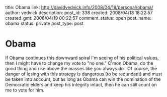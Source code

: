 title: Obama
link: http://davidvedvick.info/2008/04/18/personal/obama/
author: vedvick
description: 
post_id: 338
created: 2008/04/18 18:22:57
created_gmt: 2008/04/19 00:22:57
comment_status: open
post_name: obama
status: private
post_type: post

# Obama

If Obama continues this downward spiral I'm seeing of his political values, then I might have to change my vote to "no one." C'mon Obama, do the good thing and rise above the masses like you always do.  Of course, the danger of losing with this strategy is dangerous (to be redundant) and must be taken into account, but as long as Obama can win the nomination of the Democratic elders and keep his integrity intact, then he can still count on me to vote for him.